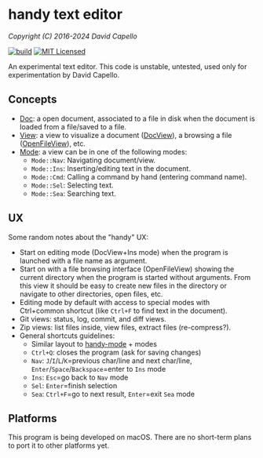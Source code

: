 # handy text editor
*Copyright (C) 2016-2024 David Capello*

[![build](https://github.com/dacap/handy/actions/workflows/build.yml/badge.svg)](https://github.com/dacap/handy/actions/workflows/build.yml)
[![MIT Licensed](https://img.shields.io/badge/license-MIT-blue.svg)](LICENSE.txt)

An experimental text editor. This code is unstable, untested, used
only for experimentation by David Capello.

## Concepts

* [Doc](app/doc.h): a open document, associated to a file in disk when the document is loaded from a file/saved to a file.
* [View](app/view.h): a view to visualize a document ([DocView](app/doc_view.h)), a browsing a file ([OpenFileView](app/open_file_view.h)), etc.
* [Mode](app/view.h): a view can be in one of the following modes:
  * `Mode::Nav`: Navigating document/view.
  * `Mode::Ins`: Inserting/editing text in the document.
  * `Mode::Cmd`: Calling a command by hand (entering command name).
  * `Mode::Sel`: Selecting text.
  * `Mode::Sea`: Searching text.

## UX

Some random notes about the "handy" UX:

* Start on editing mode (DocView+Ins mode) when the program is launched with a file name as argument.
* Start on with a file browsing interface (OpenFileView) showing the current directory when the program is started without arguments.
  From this view it should be easy to create new files in the directory or navigate to other directories, open files, etc.
* Editing mode by default with access to special modes with Ctrl+common shortcut (like `Ctrl+F` to find text in the document).
* Git views: status, log, commit, and diff views.
* Zip views: list files inside, view files, extract files (re-compress?).
* General shortcuts guidelines:
  * Similar layout to [handy-mode](https://github.com/superhandy/intro) + modes
  * `Ctrl+Q`: closes the program (ask for saving changes)
  * `Nav`: `J`/`I`/`L`/`K`=previous char/line and next char/line, `Enter`/`Space`/`Backspace`=enter to `Ins` mode
  * `Ins`: `Esc`=go back to `Nav` mode
  * `Sel`: `Enter`=finish selection
  * `Sea`: `Ctrl+F`=go to next result, `Enter`=exit `Sea` mode

## Platforms

This program is being developed on macOS. There are no short-term
plans to port it to other platforms yet.
